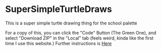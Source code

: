 # SuperSimpleTurtleDraws
This is a super simple turtle drawing thing for the school palette

For a copy of this, you can click the "Code" Button (The Green One), and select "Download ZIP" in the "Local" tab (feels weird, kinda like the first time I use this website.)
Further instructions is [Here](./Labyrinth01)
